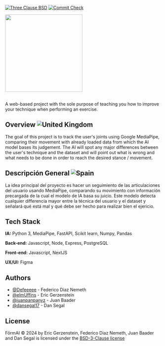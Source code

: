[![Three Clause BSD](https://img.shields.io/badge/License-BSD-green.svg)](https://opensource.org/license/bsd-3-clause) [![Commit Check](https://github.com/commit-check/commit-check-action/actions/workflows/commit-check.yml/badge.svg)](https://github.com/Defeeeee/FormAI/actions/workflows/commit-check.yml)

<img src="https://github.com/user-attachments/assets/00931eda-1efb-4da2-be12-f5f7ab0af75d" width="250">

<br>

<br>

A web-based project with the sole purpose of teaching you how to improve your technique when performing an exercise.

## Overview ![United Kingdom](https://raw.githubusercontent.com/stevenrskelton/flag-icon/master/png/16/country-4x3/gb.png "English")

The goal of this project is to track the user's joints using Google MediaPipe, comparing their movement with already loaded data from which the AI model bases its judgement. The AI will spot any major differences between the user's technique and the dataset and will point out what is wrong and what needs to be done in order to reach the desired stance / movement.

## Descripción General ![Spain](https://raw.githubusercontent.com/stevenrskelton/flag-icon/master/png/16/country-4x3/es.png "Spanish")
La idea principal del proyecto es hacer un seguimiento de las articulaciones del usuario usando MediaPipe, comparando su movimiento con información precargada de la cual el modelo de IA basa su juicio. Este modelo detecta cualquier differencia mayor entre la técnica del usuario y el dataset y señalará qué está mal y qué debe ser hecho para realizar bien el ejericio.

## Tech Stack

**IA:** Python 3, MediaPipe, FastAPI, Scikit learn, Numpy, Pandas

**Back-end:** Javascript, Node, Express, PostgreSQL

**Front-end:** Javascript, NextJS

**UX/UI:** Figma
## Authors
- [@Defeeeee](https://github.com/Defeeeee) - Federico Diaz Nemeth 
- [@elmUffins](https://github.com/elmUffins) - Eric Gerzenstein 
- [@juanpanpanyz](https://github.com/juanpanpanyz) - Juan Baader 
- [@dansegal17](https://github.com/dansegal17) - Dan Segal
## License
FōrmAI © 2024 by Eric Gerzenstein, Federico Diaz Nemeth, Juan Baader and Dan Segal is licensed under the [BSD-3-Clause license](https://opensource.org/license/bsd-3-clause)
